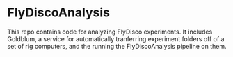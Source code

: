 FlyDiscoAnalysis
================

This repo contains code for analyzing FlyDisco experiments.  It includes Goldblum,
a service for automatically tranferring experiment folders off of a set of rig computers, and 
the running the FlyDiscoAnalysis pipeline on them.
